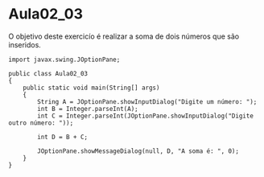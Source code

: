 # Aula02_03

O objetivo deste exercicío é realizar a soma de dois números que são inseridos. 

~~~
import javax.swing.JOptionPane;

public class Aula02_03
{
    public static void main(String[] args)
    {
        String A = JOptionPane.showInputDialog("Digite um número: ");
        int B = Integer.parseInt(A);
        int C = Integer.parseInt(JOptionPane.showInputDialog("Digite outro número: "));

        int D = B + C;

        JOptionPane.showMessageDialog(null, D, "A soma é: ", 0);
    }
}
~~~

